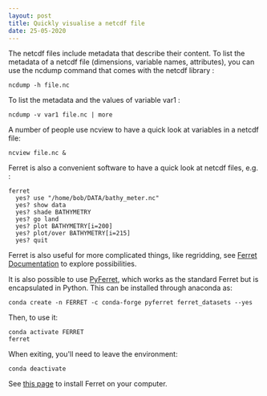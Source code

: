 ```yaml
---
layout: post
title: Quickly visualise a netcdf file
date: 25-05-2020
---
```


The netcdf files include metadata that describe their content. To list the metadata of a netcdf file (dimensions, variable names, attributes), you can use the ncdump command that comes with the netcdf library :
```shell
ncdump -h file.nc
```

To list the metadata and the values of variable var1 :
```shell
ncdump -v var1 file.nc | more
```

A number of people use ncview to have a quick look at variables in a netcdf file:
```shell
ncview file.nc &
```

Ferret is also a convenient software to have a quick look at netcdf files, e.g. :
```shell
ferret
  yes? use "/home/bob/DATA/bathy_meter.nc"
  yes? show data
  yes? shade BATHYMETRY
  yes? go land
  yes? plot BATHYMETRY[i=200]
  yes? plot/over BATHYMETRY[i=215]
  yes? quit
```

Ferret is also useful for more complicated things, like regridding, see [Ferret Documentation](http://ferret.pmel.noaa.gov/Ferret/documentation/users-guide) to explore possibilities.

It is also possible to use [PyFerret](https://ferret.pmel.noaa.gov/Ferret/documentation/pyferret), which works as the standard Ferret but is encapsulated in Python. This can be installed through anaconda as:
```shell
conda create -n FERRET -c conda-forge pyferret ferret_datasets --yes
```
Then, to use it:
```shell
conda activate FERRET
ferret
```
When exiting, you'll need to leave the environment:
```shell
conda deactivate
```

See [this page]({{site.url}}coding_dir/coding_install_Ferret) to install Ferret on your computer.

